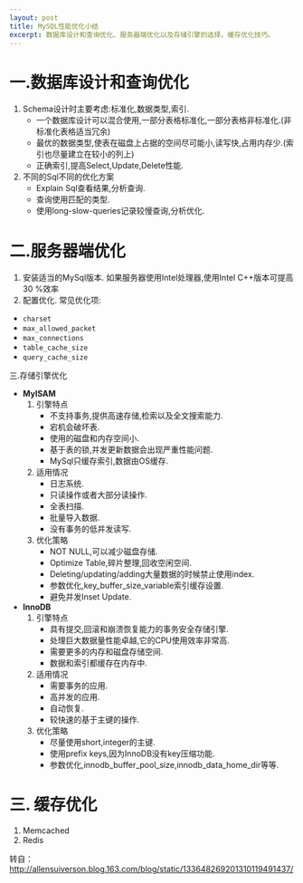 ```yaml
---
layout: post
title: MySQL性能优化小结
excerpt: 数据库设计和查询优化、服务器端优化以及存储引擎的选择，缓存优化技巧。
---
```


# 一.数据库设计和查询优化
1. Schema设计时主要考虑:标准化,数据类型,索引.
   - 一个数据库设计可以混合使用,一部分表格标准化,一部分表格非标准化.(非标准化表格适当冗余)
   - 最优的数据类型,使表在磁盘上占据的空间尽可能小,读写快,占用内存少.(索引也尽量建立在较小的列上)
   - 正确索引,提高Select,Update,Delete性能.
2. 不同的Sql不同的优化方案
   - Explain Sql查看结果,分析查询.
   - 查询使用匹配的类型.
   - 使用long-slow-queries记录较慢查询,分析优化.

# 二.服务器端优化
1. 安装适当的MySql版本.
 如果服务器使用Intel处理器,使用Intel C++版本可提高30 %效率
2. 配置优化.
 常见优化项:
  - `charset`  
  - `max_allowed_packet`  
  - `max_connections`  
  - `table_cache_size`  
  - `query_cache_size`

三.存储引擎优化

- **MyISAM**
    1. 引擎特点
       - 不支持事务,提供高速存储,检索以及全文搜索能力.
       - 宕机会破坏表.
       - 使用的磁盘和内存空间小.
       - 基于表的锁,并发更新数据会出现严重性能问题.
       - MySql只缓存索引,数据由OS缓存.
    2. 适用情况
       - 日志系统.
       - 只读操作或者大部分读操作.
       - 全表扫描.
       - 批量导入数据.
       - 没有事务的低并发读写.
    3. 优化策略
       - NOT NULL,可以减少磁盘存储.
       - Optimize Table,碎片整理,回收空闲空间.
       - Deleting/updating/adding大量数据的时候禁止使用index.
       - 参数优化,key_buffer_size_variable索引缓存设置.
       - 避免并发Inset Update.
- **InnoDB**
    1. 引擎特点
       - 具有提交,回滚和崩溃恢复能力的事务安全存储引擎.
       - 处理巨大数据量性能卓越,它的CPU使用效率非常高.
       - 需要更多的内存和磁盘存储空间.
       - 数据和索引都缓存在内存中.
    2. 适用情况
       - 需要事务的应用.
       - 高并发的应用.
       - 自动恢复.
       - 较快速的基于主键的操作.
    3. 优化策略
       - 尽量使用short,integer的主键.
       - 使用prefix keys,因为InnoDB没有key压缩功能.
       - 参数优化,innodb_buffer_pool_size,innodb_data_home_dir等等.

# 三. 缓存优化 
1. Memcached
2. Redis

转自： http://allensuiverson.blog.163.com/blog/static/133648269201310119491437/